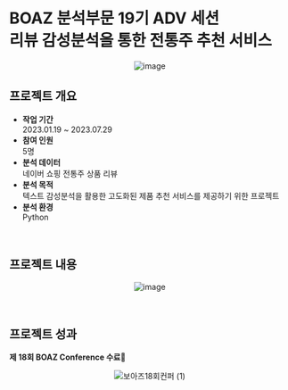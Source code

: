# BOAZ 분석부문 19기 ADV 세션 <br> 리뷰 감성분석을 통한 전통주 추천 서비스

<div align="center">
  
![image](https://github.com/BOAZU/Sentiment-Analysis-and-Recommended-Sysmtem-of--Traditional-Liquor-Reviews/assets/65335952/6f6eba83-939e-4f29-bd82-5880626b7c59)
</div>

## 프로젝트 개요
* **작업 기간**<br>
  2023.01.19 ~ 2023.07.29
* **참여 인원** <br>
  5명
* **분석 데이터** <br>
  네이버 쇼핑 전통주 상품 리뷰
* **분석 목적** <br>
  텍스트 감성분석을 활용한 고도화된 제품 추천 서비스를 제공하기 위한 프로젝트
* **분석 환경** <br>
  Python
  
<br>

## 프로젝트 내용
<div align="center">
  
![image](https://github.com/BOAZU/Sentiment-Analysis-and-Recommended-Sysmtem-of--Traditional-Liquor-Reviews/assets/65335952/c9299788-ea83-4e83-a312-c9f85e23b178)
</div>

<br>

## 프로젝트 성과
**제 18회 BOAZ Conference 수료🎉**
<div align="center">

![보아즈18회컨퍼 (1)](https://github.com/BOAZU/Sentiment-Analysis-and-Recommended-Sysmtem-of--Traditional-Liquor-Reviews/assets/65335952/e48dd322-5538-4f45-844c-78fdb9423af8)
</div>
